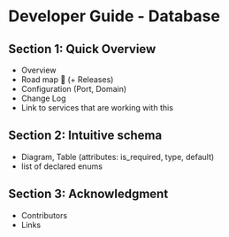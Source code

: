 # Developer Guide - Database

## Section 1: Quick Overview
- Overview
- Road map 🚧 (+ Releases)
- Configuration (Port, Domain)
- Change Log
- Link to services that are working with this

## Section 2: Intuitive schema
- Diagram, Table (attributes: is_required, type, default)
- list of declared enums

## Section 3: Acknowledgment
- Contributors
- Links
